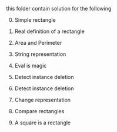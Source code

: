 this folder contain solution for the following

0. Simple rectangle

1. Real definition of a rectangle

2. Area and Perimeter

3. String representation

4. Eval is magic

5. Detect instance deletion

5. Detect instance deletion

7. Change representation

8. Compare rectangles

9. A square is a rectangle
